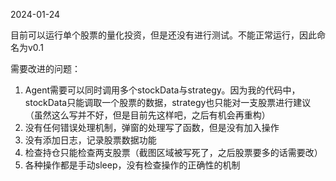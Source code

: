 2024-01-24

目前可以运行单个股票的量化投资，但是还没有进行测试。不能正常运行，因此命名为v0.1

需要改进的问题：

1. Agent需要可以同时调用多个stockData与strategy。因为我的代码中，stockData只能调取一个股票的数据，strategy也只能对一支股票进行建议（虽然这么写并不好，但是目前先这样吧，之后有机会再重构）
2. 没有任何错误处理机制，弹窗的处理写了函数，但是没有加入操作
3. 没有添加日志，记录股票数据功能
4. 检查持仓只能检查两支股票（截图区域被写死了，之后股票要多的话需要改）
5. 各种操作都是手动sleep，没有检查操作的正确性的机制

